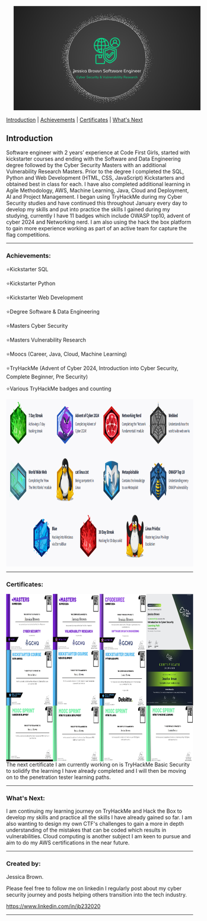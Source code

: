
<img src="githubPictures/github top image.png" alt="GitBanner" style="margin-left: 20px;">

<p align="left">

  <a href="#introduction">Introduction</a> | <a href="#achievements">Achievements</a> | <a href="#certificates">Certificates</a> | <a href="#what's_next">What's Next</a> 
</p>



## Introduction
Software engineer with 2 years’ experience at Code First Girls, started with kickstarter courses and ending with the Software and Data Engineering degree followed by the Cyber Security Masters with an additional Vulnerability Research Masters.
Prior to the degree I completed the SQL, Python and Web Development (HTML, CSS, JavaScript) Kickstarters and obtained best in class for each.
I have also completed additional learning in Agile Methodology, AWS, Machine Learning, Java, Cloud and Deployment, AI and Project Management.
I began using TryHackMe during my Cyber Security studies and have continued this throughout January every day to develop my skills and put into practice the skills I gained during my studying, currently I have 11 badges which include OWASP top10, advent of cyber 2024 and Networking nerd. I am also using the hack the box platform to gain more experience working as part of an active team for capture the flag competitions.


---
<a name="achievements"></a>
### Achievements:

⭐Kickstarter SQL

⭐Kickstarter Python

⭐Kickstarter Web Development

⭐Degree Software & Data Engineering

⭐Masters Cyber Security

⭐Masters Vulnerability Research

⭐Moocs (Career, Java, Cloud, Machine Learning)

⭐TryHackMe (Advent of Cyber 2024, Introduction into Cyber Security, Complete Beginner, Pre Security)

⭐Various TryHackMe badges and counting

<img src="githubPictures/tryhackmebadges.png" alt="badges" align="center" width="900" height="450" style="margin-right: 20px;">


---
<a name="certificates"></a>
### Certificates:

<img src="githubPictures/CFGCyberMasters.jpg" alt="badges" align="left" width="25%" height="150">
<img src="githubPictures/CFGVulnerabilityMasters.png" alt="badges" align="left" width="25%" height="150">
<img src="githubPictures/Sofware Degree.jpg" alt="badges" align="left" width="25%" height="150">
<img src="githubPictures/THMCyberIntro.jpg" alt="badges" align="left" width="25%" height="150">

<img src="githubPictures/KickstarterSQL.jpg" alt="badges" align="left" width="25%" height="150">
<img src="githubPictures/KickstarterWebDev.jpg" alt="badges" align="left" width="25%" height="150">
<img src="githubPictures/KickstarterPython.jpg" alt="badges" align="left" width="25%" height="150">
<img src="githubPictures/THMAdventOfCyber.jpg" alt="badges" align="left" width="25%" height="150">

<img src="githubPictures/MoocCareer.jpg" alt="badges" align="left" width="25%" height="150">
<img src="githubPictures/MoocCloud.jpg" alt="badges" align="left" width="25%" height="150">
<img src="githubPictures/MoocJava.jpg" alt="badges" align="left" width="25%" height="150">
<img src="githubPictures/MoocMachine.jpg" alt="badges" align="left" width="25%" height="150">
The next certificate I am currently working on is TryHackMe Basic Security to solidify the learning I have already completed and I will then be moving on to the penetration tester learning paths.
                                                   
---
<a name="what's_next"></a>
### What's Next:

I am continuing my learning journey on TryHackMe and Hack the Box to develop my skills and practice all the skills I have already gained so far.
I am also wanting to design my own CTF's challenges to gain a more in depth understanding of the mistakes that can be coded which results in vulnerabilities.
Cloud computing is another subject I am keen to pursue and aim to do my AWS certifications in the near future.
<br>


---

<a name="Created_by"></a>
### Created by:
Jessica Brown.

Please feel free to follow me on linkedin I regularly post about my cyber security journey and posts helping others transition into the tech industry.

https://www.linkedin.com/in/jb232020

---






